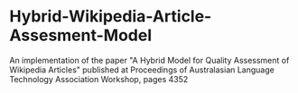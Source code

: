 # Hybrid-Wikipedia-Article-Assesment-Model
An implementation of the paper "A Hybrid Model for Quality Assessment of Wikipedia Articles" published at Proceedings of Australasian Language Technology Association Workshop, pages 4352
